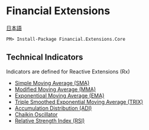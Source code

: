 # Financial Extensions
[日本語](README.ja-JP.md)  

```
PM> Install-Package Financial.Extensions.Core
```

## Technical Indicators
Indicators are defined for Reactive Extensions (Rx)
- [Simple Moving Average (SMA)](Financial.Extensions.Core/Indicators/SimpleMovingAverage.cs)
- [Modified Moving Average (MMA)](Financial.Extensions.Core/Indicators/ModifiedMovingAverage.cs)
- [Exponentioal Moving Average (EMA)](Financial.Extensions.Core/Indicators/ExponentialMovingAverage.cs)
- [Triple Smoothed Exponential Moving Average (TRIX)](Financial.Extensions.Core/Indicators/TripleSmoothedExponentialMovingAverage.cs)
- [Accumulation Distribution (ADI)](Financial.Extensions.Core/Indicators/AccumulationDistribution.cs)
- [Chaikin Oscillator](Financial.Extensions.Core/Indicators/ChaikinOscillator.cs)
- [Relative Strength Index (RSI)](Financial.Extensions.Core/Indicators/RelativeStrengthIndex.cs)
